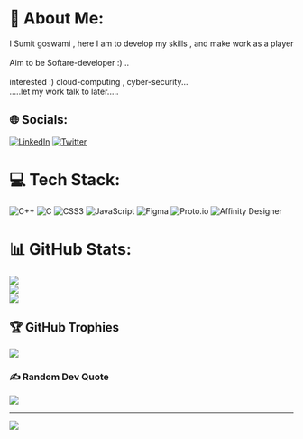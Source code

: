# 💫 About Me:
I Sumit goswami , here I am to develop my skills , and make work as a player <br><br>Aim to be Softare-developer   :) ..<br><br>interested :) cloud-computing , cyber-security...<br>.....let my work talk to later.....


## 🌐 Socials:
[![LinkedIn](https://img.shields.io/badge/LinkedIn-%230077B5.svg?logo=linkedin&logoColor=white)](https://linkedin.com/in/https://www.linkedin.com/in/sumit-goswami-496331243) [![Twitter](https://img.shields.io/badge/Twitter-%231DA1F2.svg?logo=Twitter&logoColor=white)](https://twitter.com/@simpSUMIT) 

# 💻 Tech Stack:
![C++](https://img.shields.io/badge/c++-%2300599C.svg?style=for-the-badge&logo=c%2B%2B&logoColor=white) ![C](https://img.shields.io/badge/c-%2300599C.svg?style=for-the-badge&logo=c&logoColor=white) ![CSS3](https://img.shields.io/badge/css3-%231572B6.svg?style=for-the-badge&logo=css3&logoColor=white) ![JavaScript](https://img.shields.io/badge/javascript-%23323330.svg?style=for-the-badge&logo=javascript&logoColor=%23F7DF1E) 	![Figma](https://img.shields.io/badge/figma-%23F24E1E.svg?style=for-the-badge&logo=figma&logoColor=white) ![Proto.io](https://img.shields.io/badge/Proto.io-161637?style=for-the-badge&logo=proto.io&logoColor=00e5ff) ![Affinity Designer](https://img.shields.io/badge/affinitydesginer-%231B72BE.svg?style=for-the-badge&logo=affinity-designer&logoColor=white)
# 📊 GitHub Stats:
![](https://github-readme-stats.vercel.app/api?username=Sumit-7Goswami&theme=dark&hide_border=false&include_all_commits=true&count_private=false)<br/>
![](https://github-readme-streak-stats.herokuapp.com/?user=Sumit-7Goswami&theme=dark&hide_border=false)<br/>
![](https://github-readme-stats.vercel.app/api/top-langs/?username=Sumit-7Goswami&theme=dark&hide_border=false&include_all_commits=true&count_private=false&layout=compact)

## 🏆 GitHub Trophies
![](https://github-profile-trophy.vercel.app/?username=Sumit-7Goswami&theme=darkhub&no-frame=true&no-bg=true&margin-w=4)

### ✍️ Random Dev Quote
![](https://quotes-github-readme.vercel.app/api?type=horizontal&theme=dark)

---
[![](https://visitcount.itsvg.in/api?id=Sumit-7Goswami&icon=8&color=6)](https://visitcount.itsvg.in)

<!-- Proudly created with GPRM ( https://gprm.itsvg.in ) -->
